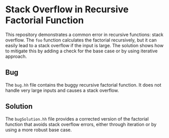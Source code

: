 # Stack Overflow in Recursive Factorial Function

This repository demonstrates a common error in recursive functions: stack overflow. The `foo` function calculates the factorial recursively, but it can easily lead to a stack overflow if the input is large. The solution shows how to mitigate this by adding a check for the base case or by using iterative approach.

## Bug

The `bug.hh` file contains the buggy recursive factorial function. It does not handle very large inputs and causes a stack overflow. 

## Solution

The `bugSolution.hh` file provides a corrected version of the factorial function that avoids stack overflow errors, either through iteration or by using a more robust base case.